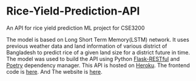 # Rice-Yield-Prediction-API
An API for rice yield prediction ML project for CSE3200

The model is based on Long Short Term Memory(LSTM) network. It uses previous weather data and land information of various district of Bangladesh to predict rice of a given land size for a district future in time. The model was used to build the API using Python [Flask-RESTful](https://flask-restful.readthedocs.io/en/latest/) and [Poetry](https://python-poetry.org/) dependency manager. This API is hosted on [Heroku](https://dashboard.heroku.com/). The frontend code is [here](https://github.com/rak810/Rice-Yield-Prediction-View). And The website is [here](https://rice-yield-prediction-view.vercel.app/). 
